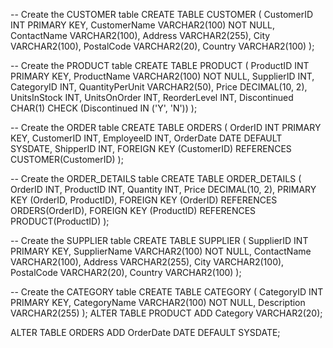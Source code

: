 -- Create the CUSTOMER table
CREATE TABLE CUSTOMER (
    CustomerID INT PRIMARY KEY,
    CustomerName VARCHAR2(100) NOT NULL,
    ContactName VARCHAR2(100),
    Address VARCHAR2(255),
    City VARCHAR2(100),
    PostalCode VARCHAR2(20),
    Country VARCHAR2(100)
);

-- Create the PRODUCT table
CREATE TABLE PRODUCT (
    ProductID INT PRIMARY KEY,
    ProductName VARCHAR2(100) NOT NULL,
    SupplierID INT,
    CategoryID INT,
    QuantityPerUnit VARCHAR2(50),
    Price DECIMAL(10, 2),
    UnitsInStock INT,
    UnitsOnOrder INT,
    ReorderLevel INT,
    Discontinued CHAR(1) CHECK (Discontinued IN ('Y', 'N'))
);

-- Create the ORDER table
CREATE TABLE ORDERS (
    OrderID INT PRIMARY KEY,
    CustomerID INT,
    EmployeeID INT,
    OrderDate DATE DEFAULT SYSDATE,
    ShipperID INT,
    FOREIGN KEY (CustomerID) REFERENCES CUSTOMER(CustomerID)
);

-- Create the ORDER_DETAILS table
CREATE TABLE ORDER_DETAILS (
    OrderID INT,
    ProductID INT,
    Quantity INT,
    Price DECIMAL(10, 2),
    PRIMARY KEY (OrderID, ProductID),
    FOREIGN KEY (OrderID) REFERENCES ORDERS(OrderID),
    FOREIGN KEY (ProductID) REFERENCES PRODUCT(ProductID)
);

-- Create the SUPPLIER table
CREATE TABLE SUPPLIER (
    SupplierID INT PRIMARY KEY,
    SupplierName VARCHAR2(100) NOT NULL,
    ContactName VARCHAR2(100),
    Address VARCHAR2(255),
    City VARCHAR2(100),
    PostalCode VARCHAR2(20),
    Country VARCHAR2(100)
);

-- Create the CATEGORY table
CREATE TABLE CATEGORY (
    CategoryID INT PRIMARY KEY,
    CategoryName VARCHAR2(100) NOT NULL,
    Description VARCHAR2(255)
);
ALTER TABLE PRODUCT
ADD Category VARCHAR2(20);

ALTER TABLE ORDERS
ADD OrderDate DATE DEFAULT SYSDATE;
